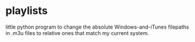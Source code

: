 # playlists
little python program to change the absolute Windows-and-iTunes filepaths in .m3u files to relative ones that match my current system.
